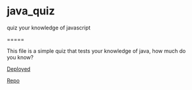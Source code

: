 # java_quiz
quiz your knowledge of javascript

=====

This file is a simple quiz that tests your knowledge of java, how much do you know?

[Deployed](...)

[Repo](https://github.com/Relten98/java_quiz.io)

